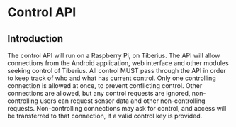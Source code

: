 # Control API
## Introduction
The control API will run on a Raspberry Pi, on Tiberius. The API will allow connections from the Android application, web interface and other modules seeking control of Tiberius. All control MUST pass through the API in order to keep track of who and what has current control. Only one controlling connection is allowed at once, to prevent conflicting control. Other connections are allowed, but any control requests are ignored, non-controlling users can request sensor data and other non-controlling requests. Non-controlling connections may ask for control, and access will be transferred to that connection, if a valid control key is provided.
